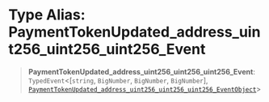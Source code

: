 # Type Alias: PaymentTokenUpdated\_address\_uint256\_uint256\_uint256\_Event

> **PaymentTokenUpdated\_address\_uint256\_uint256\_uint256\_Event**: `TypedEvent`\<\[`string`, `BigNumber`, `BigNumber`, `BigNumber`\], [`PaymentTokenUpdated_address_uint256_uint256_uint256_EventObject`](../interfaces/PaymentTokenUpdated_address_uint256_uint256_uint256_EventObject.md)\>
